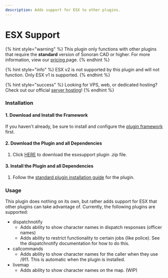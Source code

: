 ```yaml
---
description: Adds support for ESX to other plugins.
---
```


# ESX Support



{% hint style="warning" %}
This plugin only functions with other plugins that require the **standard** version of Sonoran CAD or higher. For more information, view our [pricing ](https://github.com/Sonoran-Software/SonoranCAD-Documentation/blob/master/pricing/faq)page. 
{% endhint %}

{% hint style="info" %}
ESX v2 is not supported by this plugin and will not function. Only ESX v1 is supported.
{% endhint %}

{% hint style="success" %}
Looking for VPS, web, or dedicated hosting? Check out our official [server hosting](../../../pricing/vps-hosting.md)!
{% endhint %}

### Installation

#### 1. Download and Install the Framework

If you haven't already, be sure to install and configure the [plugin framework](https://github.com/Sonoran-Software/SonoranCAD-Documentation/blob/master/integration-plugins/integration-plugins/framework-installation.md) first.

#### 2. Download the Plugin and all Dependencies

1. Click [HERE](https://github.com/Sonoran-Software/sonoran_esxsupport/releases/tag/latest) to download the esxsupport plugin .zip file.

#### 3. Install the Plugin and all Dependencies

1. Follow the [standard plugin installation guide](https://github.com/Sonoran-Software/SonoranCAD-Documentation/blob/master/integration-plugins/integration-plugins/plugin-installation) for the plugin.

### Usage

This plugin does nothing on its own, but rather adds support for ESX that other plugins can take advantage of. Currently, the following plugins are supported:

* dispatchnotify
  * Adds ability to show character names in dispatch responses \(officer names\)
  * Adds ability to restrict functionality to certain jobs \(like police\). See the dispatchnotify documentation for how to do this.
* callcommands
  * Adds ability to show character names for the caller when they use /911. This is automatic when the plugin is installed.
* livemap
  * Adds ability to show character names on the map. \(WIP\)

